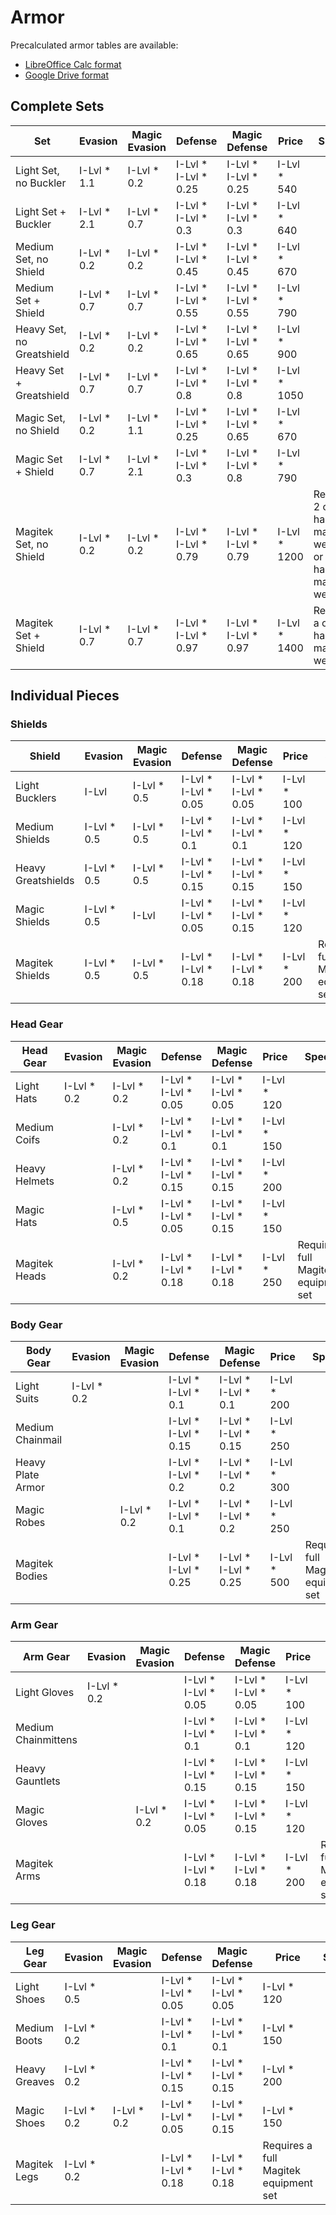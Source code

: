 # Armor

Precalculated armor tables are available:

- [LibreOffice Calc format](/Trappings/Armor.ods)
- [Google Drive format](https://docs.google.com/spreadsheets/d/1vAIvAEO5u4lUip9Vw72w8Loi_yOCCRDFeTvHjJ5CRCY/edit?usp=sharing)

## Complete Sets

| Set                       | Evasion     | Magic Evasion | Defense         | Magic Defense   | Price            | Special |
| ---                       | ---         | ---           | ---             | ---             | ---              | ---     |
| Light Set, no Buckler     | I-Lvl * 1.1 | I-Lvl * 0.2   | I-Lvl * I-Lvl * 0.25 | I-Lvl * I-Lvl * 0.25 | I-Lvl * 540
| Light Set + Buckler       | I-Lvl * 2.1 | I-Lvl * 0.7   | I-Lvl * I-Lvl * 0.3  | I-Lvl * I-Lvl * 0.3  | I-Lvl * 640
| Medium Set, no Shield     | I-Lvl * 0.2 | I-Lvl * 0.2   | I-Lvl * I-Lvl * 0.45 | I-Lvl * I-Lvl * 0.45 | I-Lvl * 670
| Medium Set + Shield       | I-Lvl * 0.7 | I-Lvl * 0.7   | I-Lvl * I-Lvl * 0.55 | I-Lvl * I-Lvl * 0.55 | I-Lvl * 790
| Heavy Set, no Greatshield | I-Lvl * 0.2 | I-Lvl * 0.2   | I-Lvl * I-Lvl * 0.65 | I-Lvl * I-Lvl * 0.65 | I-Lvl * 900
| Heavy Set + Greatshield   | I-Lvl * 0.7 | I-Lvl * 0.7   | I-Lvl * I-Lvl * 0.8  | I-Lvl * I-Lvl * 0.8  | I-Lvl * 1050
| Magic Set, no Shield      | I-Lvl * 0.2 | I-Lvl * 1.1   | I-Lvl * I-Lvl * 0.25 | I-Lvl * I-Lvl * 0.65 | I-Lvl * 670
| Magic Set + Shield        | I-Lvl * 0.7 | I-Lvl * 2.1   | I-Lvl * I-Lvl * 0.3  | I-Lvl * I-Lvl * 0.8  | I-Lvl * 790
| Magitek Set, no Shield    | I-Lvl * 0.2 | I-Lvl * 0.2   | I-Lvl * I-Lvl * 0.79 | I-Lvl * I-Lvl * 0.79 | I-Lvl * 1200 | Requires 2 one-handed magitek weapons, or a 2-handed magitek weapon
| Magitek Set + Shield      | I-Lvl * 0.7 | I-Lvl * 0.7   | I-Lvl * I-Lvl * 0.97 | I-Lvl * I-Lvl * 0.97 | I-Lvl * 1400 | Requires a one-handed magitek weapon

## Individual Pieces

### Shields

| Shield             | Evasion     | Magic Evasion | Defense              | Magic Defense        | Price            | Special |
| ---                | ---         | ---           | ---                  | ---                  | ---              | ---     |
| Light Bucklers     | I-Lvl       | I-Lvl * 0.5   | I-Lvl * I-Lvl * 0.05 | I-Lvl * I-Lvl * 0.05 | I-Lvl * 100
| Medium Shields     | I-Lvl * 0.5 | I-Lvl * 0.5   | I-Lvl * I-Lvl * 0.1  | I-Lvl * I-Lvl * 0.1  | I-Lvl * 120
| Heavy Greatshields | I-Lvl * 0.5 | I-Lvl * 0.5   | I-Lvl * I-Lvl * 0.15 | I-Lvl * I-Lvl * 0.15 | I-Lvl * 150
| Magic Shields      | I-Lvl * 0.5 | I-Lvl         | I-Lvl * I-Lvl * 0.05 | I-Lvl * I-Lvl * 0.15 | I-Lvl * 120
| Magitek Shields    | I-Lvl * 0.5 | I-Lvl * 0.5   | I-Lvl * I-Lvl * 0.18 | I-Lvl * I-Lvl * 0.18 | I-Lvl * 200 | Requires a full Magitek equipment set

### Head Gear

| Head Gear          | Evasion     | Magic Evasion | Defense              | Magic Defense        | Price            | Special |
| ---                | ---         | ---           | ---                  | ---                  | ---              | ---     |
| Light Hats         | I-Lvl * 0.2 | I-Lvl * 0.2   | I-Lvl * I-Lvl * 0.05 | I-Lvl * I-Lvl * 0.05 | I-Lvl * 120
| Medium Coifs       |             | I-Lvl * 0.2   | I-Lvl * I-Lvl * 0.1  | I-Lvl * I-Lvl * 0.1  | I-Lvl * 150
| Heavy Helmets      |             | I-Lvl * 0.2   | I-Lvl * I-Lvl * 0.15 | I-Lvl * I-Lvl * 0.15 | I-Lvl * 200
| Magic Hats         |             | I-Lvl * 0.5   | I-Lvl * I-Lvl * 0.05 | I-Lvl * I-Lvl * 0.15 | I-Lvl * 150
| Magitek Heads      |             | I-Lvl * 0.2   | I-Lvl * I-Lvl * 0.18 | I-Lvl * I-Lvl * 0.18 | I-Lvl * 250 | Requires a full Magitek equipment set

### Body Gear

| Body Gear          | Evasion     | Magic Evasion | Defense              | Magic Defense        | Price        | Special |
| ---                | ---         | ---           | ---                  | ---                  | ---          | ---     |
| Light Suits        | I-Lvl * 0.2 |               | I-Lvl * I-Lvl * 0.1  | I-Lvl * I-Lvl * 0.1  | I-Lvl * 200
| Medium Chainmail   |             |               | I-Lvl * I-Lvl * 0.15 | I-Lvl * I-Lvl * 0.15 | I-Lvl * 250
| Heavy Plate Armor  |             |               | I-Lvl * I-Lvl * 0.2  | I-Lvl * I-Lvl * 0.2  | I-Lvl * 300
| Magic Robes        |             | I-Lvl * 0.2   | I-Lvl * I-Lvl * 0.1  | I-Lvl * I-Lvl * 0.2  | I-Lvl * 250
| Magitek Bodies     |             |               | I-Lvl * I-Lvl * 0.25 | I-Lvl * I-Lvl * 0.25 | I-Lvl * 500 | Requires a full Magitek equipment set

### Arm Gear

| Arm Gear           | Evasion     | Magic Evasion | Defense              | Magic Defense        | Price       | Special |
| ---                | ---         | ---           | ---                  | ---                  | ---         | ---     |
| Light Gloves       | I-Lvl * 0.2 |               | I-Lvl * I-Lvl * 0.05 | I-Lvl * I-Lvl * 0.05 | I-Lvl * 100
| Medium Chainmittens |            |               | I-Lvl * I-Lvl * 0.1  | I-Lvl * I-Lvl * 0.1  | I-Lvl * 120
| Heavy Gauntlets    |             |               | I-Lvl * I-Lvl * 0.15 | I-Lvl * I-Lvl * 0.15 | I-Lvl * 150
| Magic Gloves       |             | I-Lvl * 0.2   | I-Lvl * I-Lvl * 0.05 | I-Lvl * I-Lvl * 0.15 | I-Lvl * 120
| Magitek Arms       |             |               | I-Lvl * I-Lvl * 0.18 | I-Lvl * I-Lvl * 0.18 | I-Lvl * 200 | Requires a full Magitek equipment set

### Leg Gear

| Leg Gear           | Evasion     | Magic Evasion | Defense              | Magic Defense        | Price       | Special |
| ---                | ---         | ---           | ---                  | ---                  | ---         | ---     |
| Light Shoes        | I-Lvl * 0.5 |               | I-Lvl * I-Lvl * 0.05 | I-Lvl * I-Lvl * 0.05 | I-Lvl * 120
| Medium Boots       | I-Lvl * 0.2 |               | I-Lvl * I-Lvl * 0.1  | I-Lvl * I-Lvl * 0.1  | I-Lvl * 150
| Heavy Greaves      | I-Lvl * 0.2 |               | I-Lvl * I-Lvl * 0.15 | I-Lvl * I-Lvl * 0.15 | I-Lvl * 200
| Magic Shoes        | I-Lvl * 0.2 | I-Lvl * 0.2   | I-Lvl * I-Lvl * 0.05 | I-Lvl * I-Lvl * 0.15 | I-Lvl * 150
| Magitek Legs       | I-Lvl * 0.2 |               | I-Lvl * I-Lvl * 0.18 | I-Lvl * I-Lvl * 0.18 | Requires a full Magitek equipment set
